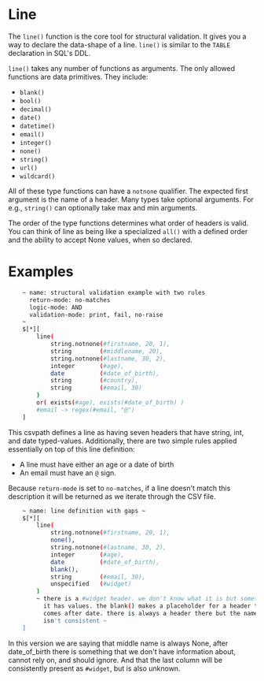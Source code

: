 
# Line

The `line()` function is the core tool for structural validation. It gives you a way to declare the data-shape of a line. `line()` is similar to the `TABLE` declaration in SQL's DDL.

`line()` takes any number of functions as arguments. The only allowed functions are data primitives. They include:
- `blank()`
- `bool()`
- `decimal()`
- `date()`
- `datetime()`
- `email()`
- `integer()`
- `none()`
- `string()`
- `url()`
- `wildcard()`

All of these type functions can have a `notnone` qualifier. The expected first argument is the name of a header. Many types take optional arguments. For e.g., `string()` can optionally take max and min arguments.

The order of the type functions determines what order of headers is valid. You can think of line as being like a specialized `all()` with a defined order and the ability to accept None values, when so declared.

# Examples

```bash
    ~ name: structural validation example with two rules
      return-mode: no-matches
      logic-mode: AND
      validation-mode: print, fail, no-raise
    ~
    $[*][
        line(
            string.notnone(#firstname, 20, 1),
            string        (#middlename, 20),
            string.notnone(#lastname, 30, 2),
            integer       (#age),
            date          (#date_of_birth),
            string        (#country),
            string        (#email, 30)
        )
        or( exists(#age), exists(#date_of_birth) )
        #email -> regex(#email, "@")
    ]
```

This csvpath defines a line as having seven headers that have string, int, and date typed-values. Additionally, there are two simple rules applied essentially on top of this line definition:
- A line must have either an age or a date of birth
- An email must have an `@` sign.

Because `return-mode` is set to `no-matches`, if a line doesn't match this description it will be returned as we iterate through the CSV file.

```bash
    ~ name: line definition with gaps ~
    $[*][
        line(
            string.notnone(#firstname, 20, 1),
            none(),
            string.notnone(#lastname, 30, 2),
            integer       (#age),
            date          (#date_of_birth),
            blank(),
            string        (#email, 30),
            unspecified   (#widget)
        )
        ~ there is a #widget header. we don't know what it is but sometimes
          it has values. the blank() makes a placeholder for a header that
          comes after date. there is always a header there but the name
          isn't consistent ~
    ]
```

In this version we are saying that middle name is always None, after date_of_birth there is something that we don't have information about, cannot rely on, and should ignore. And that the last column will be consistently present as `#widget`, but is also unknown.


